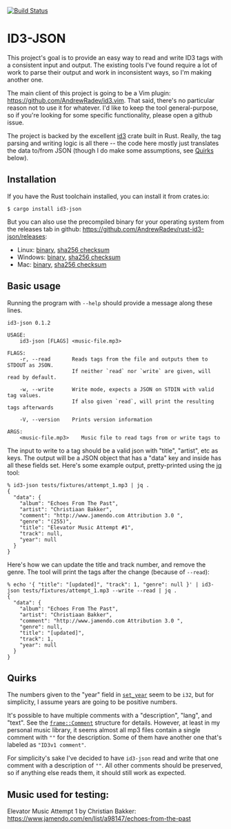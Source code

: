 [![Build Status](https://circleci.com/gh/AndrewRadev/rust-id3-json/tree/main.svg?style=shield)](https://circleci.com/gh/AndrewRadev/rust-id3-json?branch=main)

# ID3-JSON

This project's goal is to provide an easy way to read and write ID3 tags with a consistent input and output. The existing tools I've found require a lot of work to parse their output and work in inconsistent ways, so I'm making another one.

The main client of this project is going to be a Vim plugin: <https://github.com/AndrewRadev/id3.vim>. That said, there's no particular reason not to use it for whatever. I'd like to keep the tool general-purpose, so if you're looking for some specific functionality, please open a github issue.

The project is backed by the excellent [id3](https://crates.io/crates/id3) crate built in Rust. Really, the tag parsing and writing logic is all there -- the code here mostly just translates the data to/from JSON (though I do make some assumptions, see [Quirks](#quirks) below).

## Installation

If you have the Rust toolchain installed, you can install it from crates.io:

```
$ cargo install id3-json
```

But you can also use the precompiled binary for your operating system from the releases tab in github: <https://github.com/AndrewRadev/rust-id3-json/releases>:

- Linux: [binary](https://github.com/AndrewRadev/id3-json/releases/download/v0.1.2/id3-json_v0.1.2_x86_64-unknown-linux-musl.zip), [sha256 checksum](https://github.com/AndrewRadev/id3-json/releases/download/v0.1.2/id3-json_v0.1.2_x86_64-apple-darwin.zip.sha256sum)
- Windows: [binary](https://github.com/AndrewRadev/id3-json/releases/download/v0.1.2/id3-json_v0.1.2_x86_64-pc-windows-gnu.zip), [sha256 checksum](https://github.com/AndrewRadev/id3-json/releases/download/v0.1.2/id3-json_v0.1.2_x86_64-pc-windows-gnu.zip.sha256sum)
- Mac: [binary](https://github.com/AndrewRadev/id3-json/releases/download/v0.1.2/id3-json_v0.1.2_x86_64-apple-darwin.zip), [sha256 checksum](https://github.com/AndrewRadev/id3-json/releases/download/v0.1.2/id3-json_v0.1.2_x86_64-unknown-linux-musl.zip.sha256sum)

## Basic usage

Running the program with `--help` should provide a message along these lines.

```
id3-json 0.1.2

USAGE:
    id3-json [FLAGS] <music-file.mp3>

FLAGS:
    -r, --read       Reads tags from the file and outputs them to STDOUT as JSON.
                     If neither `read` nor `write` are given, will read by default.

    -w, --write      Write mode, expects a JSON on STDIN with valid tag values.
                     If also given `read`, will print the resulting tags afterwards

    -V, --version    Prints version information

ARGS:
    <music-file.mp3>    Music file to read tags from or write tags to
```

The input to write to a tag should be a valid json with "title", "artist", etc as keys. The output will be a JSON object that has a "data" key and inside has all these fields set. Here's some example output, pretty-printed using the [jq](https://stedolan.github.io/jq/) tool:

``` .sh-session
% id3-json tests/fixtures/attempt_1.mp3 | jq .
{
  "data": {
    "album": "Echoes From The Past",
    "artist": "Christiaan Bakker",
    "comment": "http://www.jamendo.com Attribution 3.0 ",
    "genre": "(255)",
    "title": "Elevator Music Attempt #1",
    "track": null,
    "year": null
  }
}
```

Here's how we can update the title and track number, and remove the genre. The tool will print the tags after the change (because of `--read`):

``` .sh-session
% echo '{ "title": "[updated]", "track": 1, "genre": null }' | id3-json tests/fixtures/attempt_1.mp3 --write --read | jq .
{
  "data": {
    "album": "Echoes From The Past",
    "artist": "Christiaan Bakker",
    "comment": "http://www.jamendo.com Attribution 3.0 ",
    "genre": null,
    "title": "[updated]",
    "track": 1,
    "year": null
  }
}
```

## Quirks

The numbers given to the "year" field in [`set_year`](https://docs.rs/id3/1.5.1/id3/trait.TagLike.html#method.set_year) seem to be `i32`, but for simplicity, I assume years are going to be positive numbers.

It's possible to have multiple comments with a "description", "lang", and "text". See the [`frame::Comment`](https://docs.rs/id3/1.5.1/id3/frame/struct.Comment.html) structure for details. However, at least in my personal music library, it seems almost all mp3 files contain a single comment with `""` for the description. Some of them have another one that's labeled as `"ID3v1 comment"`.

For simplicity's sake I've decided to have `id3-json` read and write that one comment with a description of `""`. All other comments should be preserved, so if anything else reads them, it should still work as expected.

## Music used for testing:

Elevator Music Attempt 1 by Christian Bakker: <https://www.jamendo.com/en/list/a98147/echoes-from-the-past>
